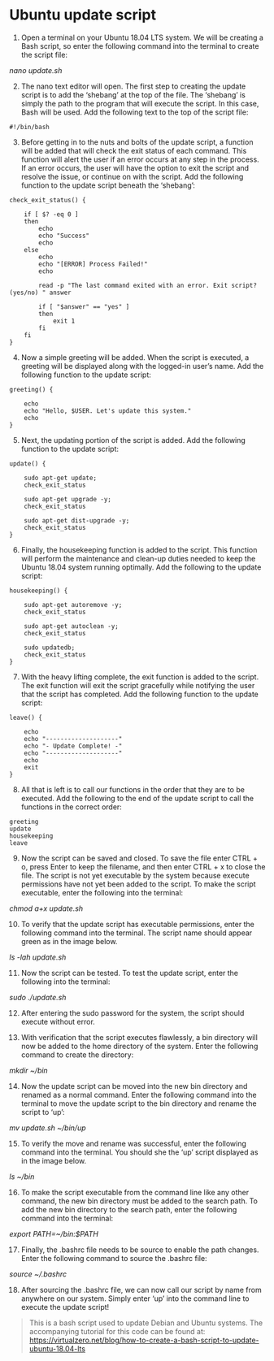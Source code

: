 # Ubuntu update script

 1. Open a terminal on your Ubuntu 18.04 LTS system. We will be creating a Bash script, so enter the following command into the terminal to create the script file:

*nano update.sh*

 2. The nano text editor will open. The first step to creating the update script is to add the ‘shebang’ at the top of the file. The ‘shebang’ is simply the path to the program that will execute the script. In this case, Bash will be used. Add the following text to the top of the script file:

`#!/bin/bash`

 3. Before getting in to the nuts and bolts of the update script, a function will be added that will check the exit status of each command. This function will alert the user if an error occurs at any step in the process. If an error occurs, the user will have the option to exit the script and resolve the issue, or continue on with the script. Add the following function to the update script beneath the ‘shebang’:
```
check_exit_status() {

    if [ $? -eq 0 ]
    then
        echo
        echo "Success"
        echo
    else
        echo
        echo "[ERROR] Process Failed!"
        echo
		
        read -p "The last command exited with an error. Exit script? (yes/no) " answer

        if [ "$answer" == "yes" ]
        then
            exit 1
        fi
    fi
}
```
 4. Now a simple greeting will be added. When the script is executed, a greeting will be displayed along with the logged-in user’s name. Add the following function to the update script:
```
greeting() {

    echo
    echo "Hello, $USER. Let's update this system."
    echo
}
```
 5. Next, the updating portion of the script is added. Add the following function to the update script:
```
update() {

    sudo apt-get update;
    check_exit_status

    sudo apt-get upgrade -y;
    check_exit_status

    sudo apt-get dist-upgrade -y;
    check_exit_status
}
```
 6. Finally, the housekeeping function is added to the script. This function will perform the maintenance and clean-up duties needed to keep the Ubuntu 18.04 system running optimally. Add the following to the update script:
```
housekeeping() {

    sudo apt-get autoremove -y;
    check_exit_status

    sudo apt-get autoclean -y;
    check_exit_status

    sudo updatedb;
    check_exit_status
}
```
 7. With the heavy lifting complete, the exit function is added to the script. The exit function will exit the script gracefully while notifying the user that the script has completed. Add the following function to the update script:
```
leave() {

    echo
    echo "--------------------"
    echo "- Update Complete! -"
    echo "--------------------"
    echo
    exit
}
```
 8. All that is left is to call our functions in the order that they are to be executed. Add the following to the end of the update script to call the functions in the correct order:
```
greeting
update
housekeeping
leave
```
 9. Now the script can be saved and closed. To save the file enter CTRL + o, press Enter to keep the filename, and then enter CTRL + x to close the file. The script is not yet executable by the system because execute permissions have not yet been added to the script. To make the script executable, enter the following into the terminal:

*chmod a+x update.sh*

 10. To verify that the update script has executable permissions, enter the following command into the terminal. The script name should appear green as in the image below.

*ls -lah update.sh*

 11. Now the script can be tested. To test the update script, enter the following into the terminal:

*sudo ./update.sh*

12. After entering the sudo password for the system, the script should execute without error. 

 13. With verification that the script executes flawlessly, a bin directory will now be added to the home directory of the system. Enter the following command to create the directory:

*mkdir ~/bin*

 14. Now the update script can be moved into the new bin directory and renamed as a normal command. Enter the following command into the terminal to move the update script to the bin directory and rename the script to ‘up’:

*mv update.sh ~/bin/up*

 15. To verify the move and rename was successful, enter the following command into the terminal. You should she the ‘up’ script displayed as in the image below.

*ls ~/bin*

 16. To make the script executable from the command line like any other command, the new bin directory must be added to the search path. To add the new bin directory to the search path, enter the following command into the terminal:

*export PATH=~/bin:$PATH*

 17. Finally, the .bashrc file needs to be source to enable the path changes. Enter the following command to source the .bashrc file:

*source ~/.bashrc*

18. After sourcing the .bashrc file, we can now call our script by name from anywhere on our system. Simply enter ‘up’ into the command line to execute the update script! 



> This is a bash script used to update Debian and Ubuntu systems. The accompanying tutorial for this code can be found at:
https://virtualzero.net/blog/how-to-create-a-bash-script-to-update-ubuntu-18.04-lts
